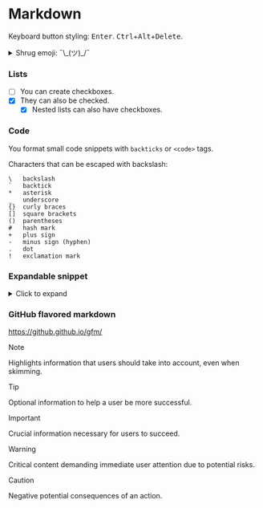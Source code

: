 # Markdown

Keyboard button styling: <kbd>Enter</kbd>. <kbd>Ctrl</kbd>+<kbd>Alt</kbd>+<kbd>Delete</kbd>.

<details><summary>Shrug emoji: ¯\_(ツ)_/¯</summary>

¯\\\_(ツ)\_/¯

```
¯\\\_(ツ)\_/¯
```
</details>

### Lists

- [ ] You can create checkboxes.
- [x] They can also be checked.
  - [x] Nested lists can also have checkboxes.

### Code

You format small code snippets with `backticks` or `<code>` tags.

Characters that can be escaped with backslash:
```
\   backslash
`   backtick
*   asterisk
_   underscore
{}  curly braces
[]  square brackets
()  parentheses
#   hash mark
+   plus sign
-   minus sign (hyphen)
.   dot
!   exclamation mark
```

### Expandable snippet

<details><summary>Click to expand</summary>
Put a lot of text inside.

# H1
This is a h1.
## H2
This is a h2.
### H3
This is a h3.
#### H4
This is a h4.
##### H5
This is a h5.
###### H6
This is a h6.
</details>

### GitHub flavored markdown

https://github.github.io/gfm/

> [!NOTE]
> Highlights information that users should take into account, even when skimming.

> [!TIP]
> Optional information to help a user be more successful.

> [!IMPORTANT]
> Crucial information necessary for users to succeed.

> [!WARNING]
> Critical content demanding immediate user attention due to potential risks.

> [!CAUTION]
> Negative potential consequences of an action.
